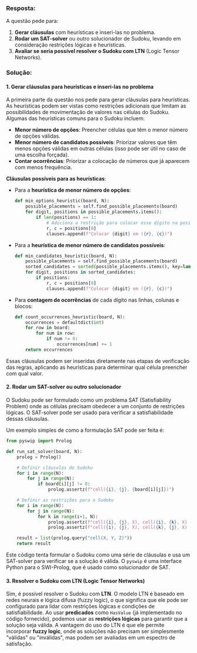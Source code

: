 ### Resposta:

A questão pede para:

1. **Gerar cláusulas** com heurísticas e inseri-las no problema.
2. **Rodar um SAT-solver** ou outro solucionador de Sudoku, levando em consideração restrições lógicas e heurísticas.
3. **Avaliar se seria possível resolver o Sudoku com LTN** (Logic Tensor Networks).

### Solução:

#### 1. **Gerar cláusulas para heurísticas e inseri-las no problema**

A primeira parte da questão nos pede para gerar cláusulas para heurísticas. As heurísticas podem ser vistas como restrições adicionais que limitam as possibilidades de movimentação de valores nas células do Sudoku. Algumas das heurísticas comuns para o Sudoku incluem:

* **Menor número de opções**: Preencher células que têm o menor número de opções válidas.
* **Menor número de candidatos possíveis**: Priorizar valores que têm menos opções válidas em outras células (isso pode ser útil no caso de uma escolha forçada).
* **Contar ocorrências**: Priorizar a colocação de números que já aparecem com menos frequência.

**Cláusulas possíveis para as heurísticas**:

* Para a **heurística de menor número de opções**:

  ```python
  def min_options_heuristic(board, N):
      possible_placements = self.find_possible_placements(board)
      for digit, positions in possible_placements.items():
          if len(positions) == 1:
              # Adiciona a restrição para colocar esse dígito na posição única
              r, c = positions[0]
              clauses.append(f"Colocar {digit} em ({r}, {c})")
  ```

* Para a **heurística de menor número de candidatos possíveis**:

  ```python
  def min_candidates_heuristic(board, N):
      possible_placements = self.find_possible_placements(board)
      sorted_candidates = sorted(possible_placements.items(), key=lambda item: len(item[1]))
      for digit, positions in sorted_candidates:
          if positions:
              r, c = positions[0]
              clauses.append(f"Colocar {digit} em ({r}, {c})")
  ```

* Para **contagem de ocorrências** de cada dígito nas linhas, colunas e blocos:

  ```python
  def count_occurrences_heuristic(board, N):
      occurrences = defaultdict(int)
      for row in board:
          for num in row:
              if num != 0:
                  occurrences[num] += 1
      return occurrences
  ```

Essas cláusulas podem ser inseridas diretamente nas etapas de verificação das regras, aplicando as heurísticas para determinar qual célula preencher com qual valor.

#### 2. **Rodar um SAT-solver ou outro solucionador**

O Sudoku pode ser formulado como um problema SAT (Satisfiability Problem) onde as células precisam obedecer a um conjunto de restrições lógicas. O SAT-solver pode ser usado para verificar a satisfiabilidade dessas cláusulas.

Um exemplo simples de como a formulação SAT pode ser feita é:

```python
from pyswip import Prolog

def run_sat_solver(board, N):
    prolog = Prolog()

    # Definir cláusulas do Sudoku
    for i in range(N):
        for j in range(N):
            if board[i][j] != 0:
                prolog.assertz(f"cell({i}, {j}, {board[i][j]})")

    # Definir as restrições para o Sudoku
    for i in range(N):
        for j in range(N):
            for k in range(i+1, N):
                prolog.assertz(f"cell({i}, {j}, X), cell({i}, {k}, X) -> fail")  # Linha
                prolog.assertz(f"cell({i}, {j}, X), cell({k}, {j}, X) -> fail")  # Coluna

    result = list(prolog.query("cell(X, Y, Z)"))
    return result
```

Este código tenta formular o Sudoku como uma série de cláusulas e usa um SAT-solver para verificar se a solução é válida. O `pyswip` é uma interface Python para o SWI-Prolog, que é usado como solucionador de SAT.

#### 3. **Resolver o Sudoku com LTN (Logic Tensor Networks)**

Sim, é possível resolver o Sudoku com **LTN**. O modelo LTN é baseado em redes neurais e lógica difusa (fuzzy logic), o que significa que ele pode ser configurado para lidar com restrições lógicas e condições de satisfiabilidade. Ao usar **predicados** como `HasValue` (já implementado no código fornecido), podemos usar as **restrições lógicas** para garantir que a solução seja válida. A vantagem do uso do LTN é que ele permite incorporar **fuzzy logic**, onde as soluções não precisam ser simplesmente "válidas" ou "inválidas", mas podem ser avaliadas em um espectro de satisfação.
